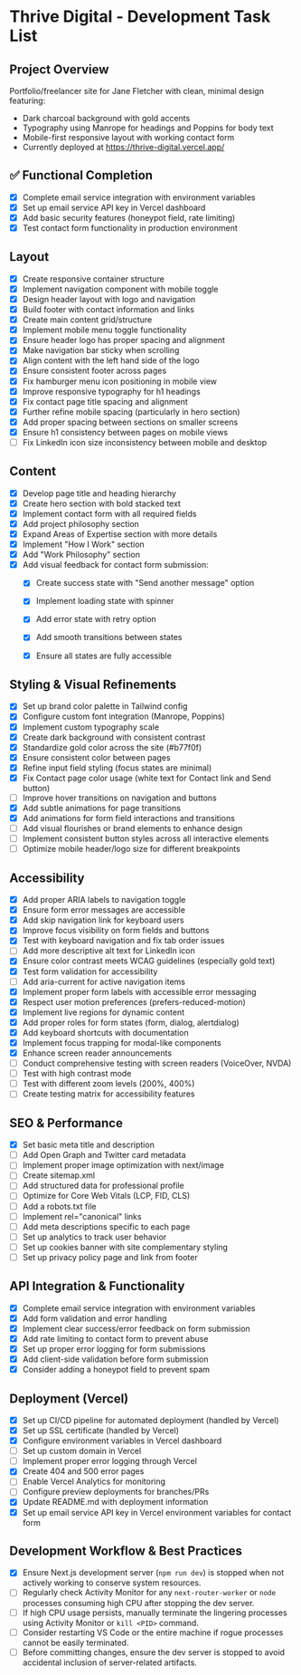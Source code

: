 # Thrive Digital - Development Task List

## Project Overview
Portfolio/freelancer site for Jane Fletcher with clean, minimal design featuring:
- Dark charcoal background with gold accents
- Typography using Manrope for headings and Poppins for body text
- Mobile-first responsive layout with working contact form
- Currently deployed at https://thrive-digital.vercel.app/

## ✅ Functional Completion
- [x] Complete email service integration with environment variables
- [x] Set up email service API key in Vercel dashboard
- [x] Add basic security features (honeypot field, rate limiting)
- [x] Test contact form functionality in production environment

## Layout
- [x] Create responsive container structure
- [x] Implement navigation component with mobile toggle
- [x] Design header layout with logo and navigation
- [x] Build footer with contact information and links
- [x] Create main content grid/structure
- [x] Implement mobile menu toggle functionality
- [x] Ensure header logo has proper spacing and alignment
- [x] Make navigation bar sticky when scrolling
- [x] Align content with the left hand side of the logo
- [x] Ensure consistent footer across pages
- [x] Fix hamburger menu icon positioning in mobile view
- [x] Improve responsive typography for h1 headings
- [x] Fix contact page title spacing and alignment
- [x] Further refine mobile spacing (particularly in hero section)
- [x] Add proper spacing between sections on smaller screens
- [x] Ensure h1 consistency between pages on mobile views
- [ ] Fix LinkedIn icon size inconsistency between mobile and desktop

## Content
- [x] Develop page title and heading hierarchy
- [x] Create hero section with bold stacked text
- [x] Implement contact form with all required fields
- [x] Add project philosophy section
- [x] Expand Areas of Expertise section with more details
- [x] Implement "How I Work" section
- [x] Add "Work Philosophy" section
- [x] Add visual feedback for contact form submission:
  - [x] Create success state with "Send another message" option
  - [x] Implement loading state with spinner
  - [x] Add error state with retry option
  - [x] Add smooth transitions between states
  - [x] Ensure all states are fully accessible


## Styling & Visual Refinements
- [x] Set up brand color palette in Tailwind config
- [x] Configure custom font integration (Manrope, Poppins)
- [x] Implement custom typography scale
- [x] Create dark background with consistent contrast
- [x] Standardize gold color across the site (#b77f0f)
- [x] Ensure consistent color between pages
- [x] Refine input field styling (focus states are minimal)
- [x] Fix Contact page color usage (white text for Contact link and Send button)
- [ ] Improve hover transitions on navigation and buttons
- [x] Add subtle animations for page transitions
- [x] Add animations for form field interactions and transitions
- [ ] Add visual flourishes or brand elements to enhance design
- [ ] Implement consistent button styles across all interactive elements
- [ ] Optimize mobile header/logo size for different breakpoints

## Accessibility
- [x] Add proper ARIA labels to navigation toggle
- [x] Ensure form error messages are accessible
- [x] Add skip navigation link for keyboard users
- [x] Improve focus visibility on form fields and buttons
- [x] Test with keyboard navigation and fix tab order issues
- [ ] Add more descriptive alt text for LinkedIn icon
- [x] Ensure color contrast meets WCAG guidelines (especially gold text)
- [x] Test form validation for accessibility
- [ ] Add aria-current for active navigation items
- [x] Implement proper form labels with accessible error messaging
- [x] Respect user motion preferences (prefers-reduced-motion)
- [x] Implement live regions for dynamic content
- [x] Add proper roles for form states (form, dialog, alertdialog)
- [x] Add keyboard shortcuts with documentation
- [x] Implement focus trapping for modal-like components
- [x] Enhance screen reader announcements
- [ ] Conduct comprehensive testing with screen readers (VoiceOver, NVDA)
- [ ] Test with high contrast mode
- [ ] Test with different zoom levels (200%, 400%)
- [ ] Create testing matrix for accessibility features

## SEO & Performance
- [x] Set basic meta title and description
- [ ] Add Open Graph and Twitter card metadata
- [ ] Implement proper image optimization with next/image
- [ ] Create sitemap.xml
- [ ] Add structured data for professional profile
- [ ] Optimize for Core Web Vitals (LCP, FID, CLS)
- [ ] Add a robots.txt file
- [ ] Implement rel="canonical" links
- [ ] Add meta descriptions specific to each page
- [ ] Set up analytics to track user behavior
- [ ] Set up cookies banner with site complementary styling
- [ ] Set up privacy policy page and link from footer

## API Integration & Functionality
- [x] Complete email service integration with environment variables
- [x] Add form validation and error handling
- [x] Implement clear success/error feedback on form submission
- [x] Add rate limiting to contact form to prevent abuse
- [x] Set up proper error logging for form submissions
- [x] Add client-side validation before form submission
- [x] Consider adding a honeypot field to prevent spam

## Deployment (Vercel)
- [x] Set up CI/CD pipeline for automated deployment (handled by Vercel)
- [x] Set up SSL certificate (handled by Vercel)
- [x] Configure environment variables in Vercel dashboard
- [ ] Set up custom domain in Vercel
- [ ] Implement proper error logging through Vercel
- [x] Create 404 and 500 error pages
- [ ] Enable Vercel Analytics for monitoring
- [ ] Configure preview deployments for branches/PRs
- [x] Update README.md with deployment information
- [x] Set up email service API key in Vercel environment variables for contact form

## Development Workflow & Best Practices
- [x] Ensure Next.js development server (`npm run dev`) is stopped when not actively working to conserve system resources.
- [ ] Regularly check Activity Monitor for any `next-router-worker` or `node` processes consuming high CPU after stopping the dev server.
- [ ] If high CPU usage persists, manually terminate the lingering processes using Activity Monitor or `kill <PID>` command.
- [ ] Consider restarting VS Code or the entire machine if rogue processes cannot be easily terminated.
- [ ] Before committing changes, ensure the dev server is stopped to avoid accidental inclusion of server-related artifacts.
